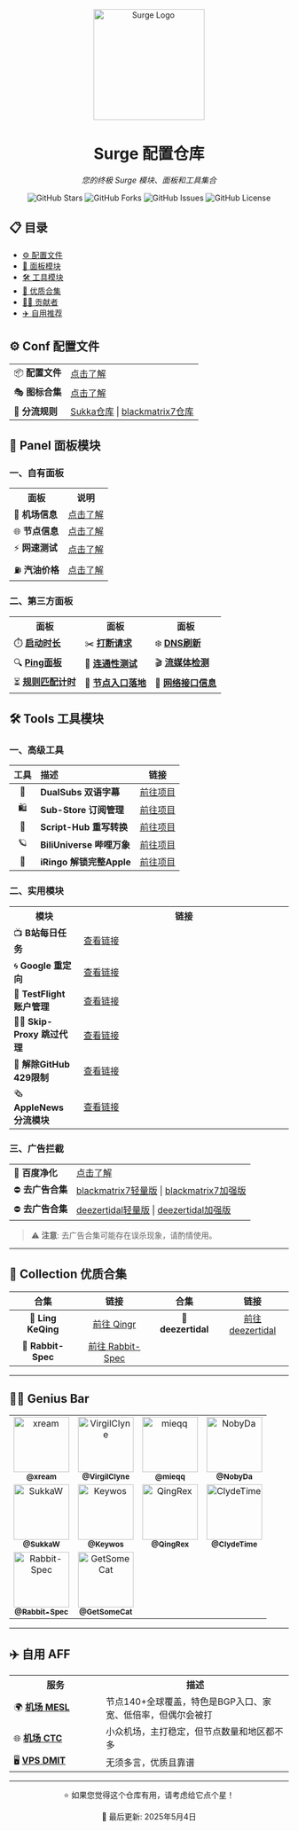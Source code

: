 <div align="center">
  <img src="https://raw.githubusercontent.com/cc63/Surge/main/Module/Surge.png" width="200" alt="Surge Logo">
  <h1>Surge 配置仓库</h1>
  <p><em>您的终极 Surge 模块、面板和工具集合</em></p>
  
  ![GitHub Stars](https://img.shields.io/github/stars/cc63/Surge?style=flat-square&color=gold)
  ![GitHub Forks](https://img.shields.io/github/forks/cc63/Surge?style=flat-square&color=blue)
  ![GitHub Issues](https://img.shields.io/github/issues/cc63/Surge?style=flat-square&color=red)
  ![GitHub License](https://img.shields.io/github/license/cc63/Surge?style=flat-square&color=green)
</div>



## 📋 目录

- [⚙️ 配置文件](#%EF%B8%8F-conf-配置文件)
- [🌠 面板模块](#-panel-面板模块)
- [🛠️ 工具模块](#%EF%B8%8F-tools-工具模块)
- [📁 优质合集](#-collection-优质合集)
- [🧑‍💻 贡献者](#-genius-bar)
- [✈️ 自用推荐](#%EF%B8%8F-自用-aff)



## ⚙️ Conf 配置文件

<table>
  <tr>
    <td>📦 <b>配置文件</b></td>
    <td><a href="https://github.com/cc63/Surge/tree/main/Conf">点击了解</a></td>
  </tr>
  <tr>
    <td>🎭 <b>图标合集</b></td>
    <td><a href="https://github.com/cc63/Surge/tree/main/icon">点击了解</a></td>
  </tr>
  <tr>
    <td>💾 <b>分流规则</b></td>
    <td>
      <a href="https://ruleset.skk.moe">Sukka仓库</a> | 
      <a href="https://github.com/blackmatrix7/ios_rule_script/tree/master/rule/Surge">blackmatrix7仓库</a>
    </td>
  </tr>
</table>



## 🌠 Panel 面板模块

### 一、自有面板

<table>
  <tr>
    <th>面板</th>
    <th>说明</th>
  </tr>
  <tr>
    <td>🚁 <b>机场信息</b></td>
    <td><a href="https://github.com/cc63/Surge/tree/main/Module/Panel/Sub-info">点击了解</a></td>
  </tr>
  <tr>
    <td>🌐 <b>节点信息</b></td>
    <td><a href="https://github.com/cc63/Surge/tree/main/Module/Panel/IP-info">点击了解</a></td>
  </tr>
  <tr>
    <td>⚡️ <b>网速测试</b></td>
    <td><a href="https://github.com/cc63/Surge/tree/main/Module/Panel/Speed">点击了解</a></td>
  </tr>
  <tr>
    <td>⛽ <b>汽油价格</b></td>
    <td><a href="https://github.com/cc63/Surge/tree/main/Module/Panel/QiYou">点击了解</a></td>
  </tr>
</table>

### 二、第三方面板

<table>
  <tr>
    <th>面板</th>
    <th>面板</th>
    <th>面板</th>
  </tr>
  <tr>
    <td>⏱️ <b><a href="https://github.com/Rabbit-Spec/Surge/tree/Master/Module/Panel/Surge-Pro">启动时长</a></b></td>
    <td>✂️ <b><a href="https://github.com/cc63/Surge/tree/main/Module/Panel/Cut">打断请求</a></b></td>
    <td>❄️ <b><a href="https://github.com/Rabbit-Spec/Surge/tree/Master/Module/Panel/Flush-DNS">DNS刷新</a></b></td>
  </tr>
  <tr>
    <td>🔍 <b><a href="https://github.com/Keywos/rule/tree/main/script/ping">Ping面板</a></b></td>
    <td>🎯 <b><a href="https://github.com/cc63/Surge/tree/main/Module/Panel/Connectivity_Test">连通性测试</a></b></td>
    <td>🎬️ <b><a href="https://github.com/Rabbit-Spec/Surge/tree/Master/Module/Panel/Stream-All">流媒体检测</a></b></td>
  </tr>
  <tr>
    <td>⏳ <b><a href="https://github.com/cc63/Surge/tree/main/Module/Panel/MatchTime">规则匹配计时</a></b></td>
    <td>🪩 <b><a href="https://github.com/cc63/Surge/tree/main/Module/Panel/Net-X">节点入口落地</a></b></td>
    <td>🛜 <b><a href="https://github.com/cc63/Surge/tree/main/Module/Panel/interface-info">网络接口信息</a></b></td>
  </tr>
</table>



## 🛠️ Tools 工具模块

### 一、高级工具


| 工具 | 描述 | 链接 |
|:----:|:------------|:----:|
| 🍿️ | **DualSubs 双语字幕** | [前往项目](https://dualsubs.github.io/) |
| 🛍️ | **Sub-Store 订阅管理** | [前往项目](https://github.com/sub-store-org/Sub-Store/tree/master/config) |
| 📝 | **Script-Hub 重写转换** | [前往项目](https://github.com/Script-Hub-Org/Script-Hub) |
| 🪐 | **BiliUniverse 哔哩万象** | [前往项目](https://biliuniverse.io/) |
| 🍎 | **iRingo 解锁完整Apple** | [前往项目](https://nsringo.github.io/) |


### 二、实用模块

<table>
  <tr>
    <th width="25%">模块</th>
    <th width="75%">链接</th>
  </tr>
  <tr>
    <td>📺 <b>B站每日任务</b></td>
    <td><a href="https://raw.githubusercontent.com/ClydeTime/BiliBili/main/modules/BiliBiliDailyBonus.sgmodule">查看链接</a></td>
  </tr>
  <tr>
    <td>🌀 <b>Google 重定向</b></td>
    <td><a href="https://raw.githubusercontent.com/cc63/Surge/main/Module/Spec/Google_Rewrite.sgmodule">查看链接</a></td>
  </tr>
  <tr>
    <td>🛟 <b>TestFlight 账户管理</b></td>
    <td><a href="https://raw.githubusercontent.com/NobyDa/Script/master/Surge/Module/TestFlightAccount.sgmodule">查看链接</a></td>
  </tr>
  <tr>
    <td>🏄‍♂️ <b>Skip-Proxy 跳过代理</b></td>
    <td><a href="https://raw.githubusercontent.com/mieqq/mieqq/master/skip-proxy-lists.sgmodule">查看链接</a></td>
  </tr>
  <tr>
    <td>🔐 <b>解除GitHub 429限制</b></td>
    <td><a href="https://raw.githubusercontent.com/cc63/Surge/main/Module/Spec/429.sgmodule">查看链接</a></td>
  </tr>
  <tr>
    <td>🗞️ <b>AppleNews 分流模块</b></td>
    <td><a href="https://raw.githubusercontent.com/cc63/Surge/main/Module/Spec/News.sgmodule">查看链接</a></td>
  </tr>
</table>

### 三、广告拦截

<table>
  <tr>
    <td>🌝 <b>百度净化</b></td>
    <td><a href="https://github.com/Keywos/rule/tree/main/script/baidu_index">点击了解</a></td>
  </tr>
  <tr>
    <td>⛔️ <b>去广告合集</b></td>
    <td>
      <a href="https://raw.githubusercontent.com/blackmatrix7/ios_rule_script/master/rewrite/Surge/AdvertisingLite/AdvertisingLite_Mock.sgmodule">blackmatrix7轻量版</a> |
      <a href="https://raw.githubusercontent.com/blackmatrix7/ios_rule_script/refs/heads/master/rewrite/Surge/Advertising/Advertising_Mock.sgmodule">blackmatrix7加强版</a>
    </td>
  </tr>
  <tr>
    <td>⛔️ <b>去广告合集</b></td>
    <td>
      <a href="https://whatshub.top/module/adlite.sgmodule">deezertidal轻量版</a> |
      <a href="https://whatshub.top/module/startingad.sgmodule">deezertidal加强版</a>
    </td>
  </tr>
</table>

> ⚠️ **注意**: 去广告合集可能存在误杀现象，请酌情使用。

---

## 📁 Collection 优质合集

<div align="center">

| 合集 | 链接 | 合集 | 链接 |
|:----------:|:----:|:----------:|:----:|
| 💼 **Ling KeQing** | [前往 Qingr](https://surge.qingr.moe) | 💼 **deezertidal** | [前往 deezertidal](https://github.com/deezertidal/Surge_Module) |
| 💼 **Rabbit-Spec** | [前往 Rabbit-Spec](https://github.com/Rabbit-Spec/Surge/tree/Master/Module) | | |

</div>

---

## 🧑‍💻 Genius Bar

<div align="center">
  <table>
    <tr>
      <td align="center"><a href="https://github.com/xream/scripts/tree/main/surge/modules"><img src="https://github.com/xream.png" width="100px;" alt="xream"/><br /><sub><b>@xream</b></sub></a></td>
      <td align="center"><a href="https://github.com/VirgilClyne"><img src="https://github.com/VirgilClyne.png" width="100px;" alt="VirgilClyne"/><br /><sub><b>@VirgilClyne</b></sub></a></td>
      <td align="center"><a href="https://github.com/mieqq/mieqq"><img src="https://github.com/mieqq.png" width="100px;" alt="mieqq"/><br /><sub><b>@mieqq</b></sub></a></td>
      <td align="center"><a href="https://github.com/NobyDa/Script"><img src="https://github.com/NobyDa.png" width="100px;" alt="NobyDa"/><br /><sub><b>@NobyDa</b></sub></a></td>
    </tr>
    <tr>
      <td align="center"><a href="https://github.com/SukkaW/Surge/"><img src="https://github.com/SukkaW.png" width="100px;" alt="SukkaW"/><br /><sub><b>@SukkaW</b></sub></a></td>
      <td align="center"><a href="https://github.com/Keywos/rule/tree/main/script"><img src="https://github.com/Keywos.png" width="100px;" alt="Keywos"/><br /><sub><b>@Keywos</b></sub></a></td>
      <td align="center"><a href="https://github.com/QingRex/LoonKissSurge/"><img src="https://github.com/QingRex.png" width="100px;" alt="QingRex"/><br /><sub><b>@QingRex</b></sub></a></td>
      <td align="center"><a href="https://github.com/ClydeTime"><img src="https://github.com/ClydeTime.png" width="100px;" alt="ClydeTime"/><br /><sub><b>@ClydeTime</b></sub></a></td>
    </tr>
    <tr>
      <td align="center"><a href="https://github.com/Rabbit-Spec/Surge"><img src="https://github.com/Rabbit-Spec.png" width="100px;" alt="Rabbit-Spec"/><br /><sub><b>@Rabbit-Spec</b></sub></a></td>
      <td align="center"><a href="https://github.com/getsomecat/GetSomeCats/tree/Surge/modules"><img src="https://github.com/getsomecat.png" width="100px;" alt="GetSomeCat"/><br /><sub><b>@GetSomeCat</b></sub></a></td>
      <td colspan="2"></td>
    </tr>
  </table>
</div>

---

## ✈️ 自用 AFF

<table>
  <tr>
    <th width="33%">服务</th>
    <th width="67%">描述</th>
  </tr>
  <tr>
    <td>🌍 <b><a href="https://in.mesl.cloud/#/register?code=ew06hQ6A">机场 MESL</a></b></td>
    <td>节点140+全球覆盖，特色是BGP入口、家宽、低倍率，但偶尔会被打</td>
  </tr>
  <tr>
    <td>🌐 <b><a href="https://www.jinglongyu.com/#/register?code=ZlsRp5La">机场 CTC</a></b></td>
    <td>小众机场，主打稳定，但节点数量和地区都不多</td>
  </tr>
  <tr>
    <td>🖥️ <b><a href="https://www.dmit.io/aff.php?aff=11797">VPS DMIT</a></b></td>
    <td>无须多言，优质且靠谱</td>
  </tr>
</table>

---

<div align="center">
  <p>⭐ 如果您觉得这个仓库有用，请考虑给它点个星！</p>
  <p>📅 最后更新: 2025年5月4日</p>
</div>
